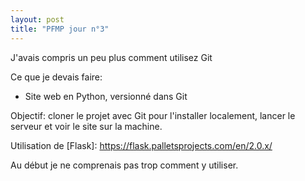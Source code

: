 ```yaml
--- 
layout: post
title: "PFMP jour n°3"
--- 
```


J'avais compris un peu plus comment utilisez Git

Ce que je devais faire:
- Site web en Python, versionné dans Git

Objectif: cloner le projet avec Git pour l'installer localement,
lancer le serveur et voir le site sur la machine.

Utilisation de [Flask]: https://flask.palletsprojects.com/en/2.0.x/

Au début je ne comprenais pas trop comment y utiliser.